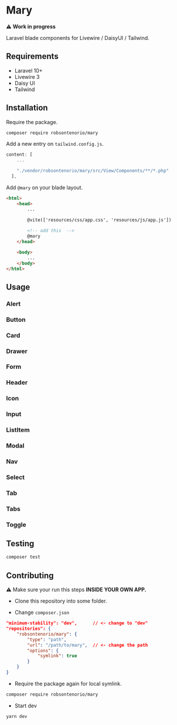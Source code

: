 # Mary

:warning: **Work in progress**

Laravel blade components for Livewire / DaisyUI / Tailwind.


## Requirements

- Laravel 10+
- Livewire 3
- Daisy UI
- Tailwind

## Installation


Require the package.

```bash
composer require robsontenorio/mary
```

Add a new entry on `tailwind.config.js`.

```js
content: [
    ...

    "./vendor/robsontenorio/mary/src/View/Components/**/*.php"
  ],
```

Add `@mary` on your blade layout.

```html
<html>
    <head>
        ...

        @vite(['resources/css/app.css', 'resources/js/app.js'])       
        
        <!-- add this  -->
        @mary  
    </head>

    <body>
        ...
    </body>
</html>
```

## Usage

### Alert

### Button

### Card

### Drawer

### Form

### Header

### Icon

### Input

### ListItem

### Modal

### Nav

### Select

### Tab

### Tabs

### Toggle

## Testing

``` bash
composer test
```

## Contributing

:warning: Make sure your run this steps **INSIDE YOUR OWN APP.**

- Clone this repository into some folder.

- Change `composer.json`

```json
"minimum-stability": "dev",      // <- change to "dev"
"repositories": {
    "robsontenorio/mary": {
        "type": "path",
        "url": "/path/to/mary",  // <- change the path
        "options": {
            "symlink": true
        }
    }
}
```

- Require the package again for local symlink.

```bash
composer require robsontenorio/mary
```

- Start dev  

```bash
yarn dev
```